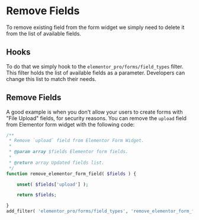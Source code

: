 # Remove Fields

<Badge type="tip" vertical="top" text="Elementor Pro" /> <Badge type="warning" vertical="top" text="Advanced" />

To remove existing field from the form widget we simply need to delete it from the list of available fields.

## Hooks

To do that we simply hook to the `elementor_pro/forms/field_types` filter. This filter holds the list of available fields as a parameter. Developers can change this list to match their needs.

## Remove Fields

A good example is when you don't allow your users to create forms with "File Upload" fields, for security reasons. You can remove the `upload` field from Elementor form widget with the following code:

```php
/**
 * Remove `upload` field from Elementor Form Widget.
 *
 * @param array $fields Elementor form fields.
 *
 * @return array Updated fields list.
 */
function remove_elementor_form_field( $fields ) {

	unset( $fields['upload'] );

	return $fields;

}
add_filter( 'elementor_pro/forms/field_types', 'remove_elementor_form_field' );
```

